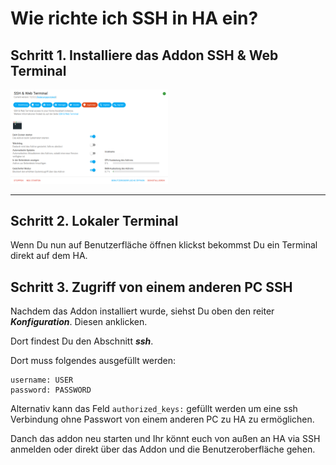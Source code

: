 # Wie richte ich SSH in HA ein?

## Schritt 1. Installiere das Addon SSH & Web Terminal
<img src="Images/ssh.png" width="50%">

---

## Schritt 2. Lokaler Terminal
Wenn Du nun auf Benutzerfläche öffnen klickst bekommst Du ein Terminal direkt auf dem HA.

## Schritt 3. Zugriff von einem anderen PC SSH
Nachdem das Addon installiert wurde, siehst Du oben den reiter ***Konfiguration***. Diesen anklicken.

Dort findest Du den Abschnitt ***ssh***.

Dort muss folgendes ausgefüllt werden:

```
username: USER
password: PASSWORD
```
Alternativ kann das Feld `authorized_keys:` gefüllt werden um eine ssh Verbindung ohne Passwort von einem anderen PC zu HA zu ermöglichen.

Danch das addon neu starten und Ihr könnt euch von außen an HA via SSH anmelden oder direkt über das Addon und die Benutzeroberfläche gehen.
